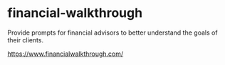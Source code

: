 # financial-walkthrough

Provide prompts for financial advisors to better understand the goals of their clients.

https://www.financialwalkthrough.com/